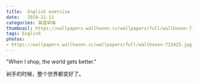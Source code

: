 ```yaml
---
title:  English exercise
date:   2018-11-11
categories: 英语早操
thumbnail: https://wallpapers.wallhaven.cc/wallpapers/full/wallhaven-713425.jpg
tags: English
photos:
- https://wallpapers.wallhaven.cc/wallpapers/full/wallhaven-713425.jpg
---
```


"When I shop, the world gets better."
<p>剁手的时候，整个世界都变好了。</p>
